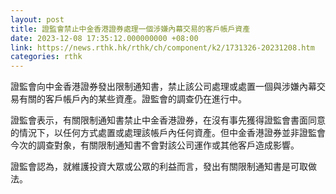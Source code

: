 ```yaml
---
layout: post
title: 證監會禁止中金香港證券處理一個涉嫌內幕交易的客戶帳戶資產
date: 2023-12-08 17:35:12.000000000 +08:00
link: https://news.rthk.hk/rthk/ch/component/k2/1731326-20231208.htm
categories: rthk
---
```


證監會向中金香港證券發出限制通知書，禁止該公司處理或處置一個與涉嫌內幕交易有關的客戶帳戶內的某些資產。證監會的調查仍在進行中。

證監會表示，有關限制通知書禁止中金香港證券，在沒有事先獲得證監會書面同意的情況下，以任何方式處置或處理該帳戶內任何資產。但中金香港證券並非證監會今次的調查對象，有關限制通知書不會對該公司運作或其他客戶造成影響。

證監會認為，就維護投資大眾或公眾的利益而言，發出有關限制通知書是可取做法。
